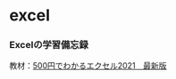 # excel

### Excelの学習備忘録

教材：[500円でわかるエクセル2021　最新版](https://one-publishing.co.jp/books/9784651202228/)
